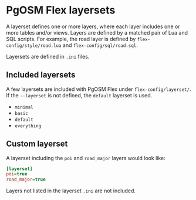 # PgOSM Flex layersets

A layerset defines one or more layers, where each layer includes
one or more tables and/or views.
Layers are defined by a matched pair of Lua and SQL scripts.  For example,
the road layer is defined by `flex-config/style/road.lua` and
`flex-config/sql/road.sql`.


Layersets are defined in `.ini` files.


## Included layersets

A few layersets are included with PgOSM Flex under `flex-config/layerset/`.
If the `--layerset` is not defined, the `default` layerset is used.

* `minimal`
* `basic`
* `default`
* `everything`


## Custom layerset


A layerset including the `poi` and `road_major` layers would look
like:

```ini
[layerset]
poi=true
road_major=true
```

Layers not listed in the layerset `.ini` are not included.


